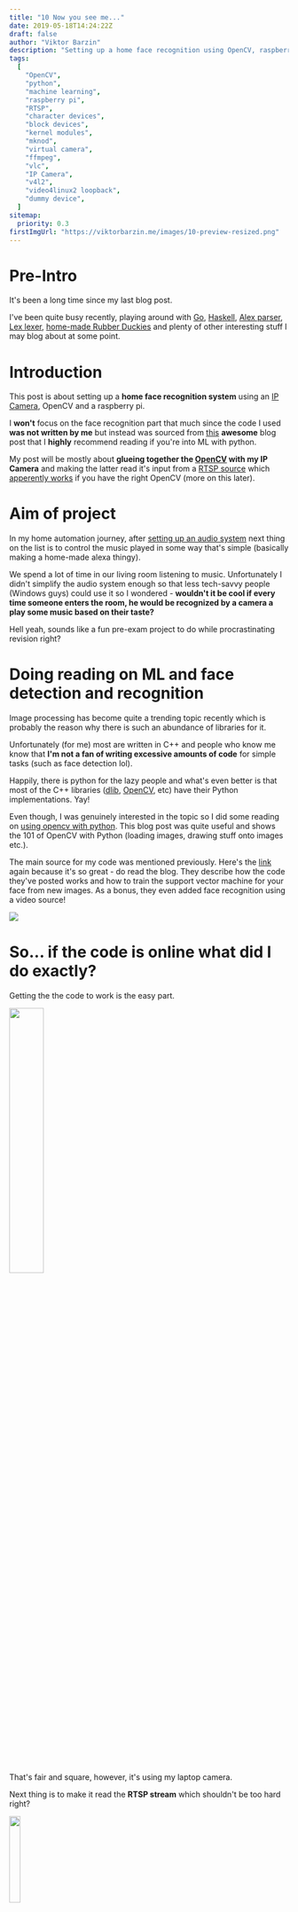 ```yaml
---
title: "10 Now you see me..."
date: 2019-05-18T14:24:22Z
draft: false
author: "Viktor Barzin"
description: "Setting up a home face recognition using OpenCV, raspberry pi and an IP camera. Not focusing on the face recognition part but on linking the python app with the camera which proved to be way more difficult."
tags:
  [
    "OpenCV",
    "python",
    "machine learning",
    "raspberry pi",
    "RTSP",
    "character devices",
    "block devices",
    "kernel modules",
    "mknod",
    "virtual camera",
    "ffmpeg",
    "vlc",
    "IP Camera",
    "v4l2",
    "video4linux2 loopback",
    "dummy device",
  ]
sitemap:
  priority: 0.3
firstImgUrl: "https://viktorbarzin.me/images/10-preview-resized.png"
---
```


# Pre-Intro

It's been a long time since my last blog post.

I've been quite busy recently, playing around with [Go](https://golang.org/),
[Haskell](https://www.haskell.org/), [Alex parser](https://www.haskell.org/alex/),
[Lex lexer](http://dinosaur.compilertools.net/), [home-made Rubber Duckies](https://shop.hak5.org/products/usb-rubber-ducky-deluxe) and plenty of other interesting stuff I may blog about at some point.

# Introduction

This post is about setting up a **home face recognition system** using an [IP Camera](https://www.amazon.co.uk/VSTARCAM-C7824WIP-Wireless-Camera-Network/dp/B00W17WWWE), OpenCV and a raspberry pi.

I **won't** focus on the face recognition part that much since the code I used **was not written by me** but instead was sourced from [this](https://www.pyimagesearch.com/2018/09/24/opencv-face-recognition/) **awesome** blog post that I **highly** recommend reading if you're into ML with python.

My post will be mostly about **glueing together the [OpenCV](https://opencv.org/) with my IP Camera** and making the latter read it's input from a [RTSP source](https://en.wikipedia.org/wiki/Real_Time_Streaming_Protocol) which [apperently works](https://stackoverflow.com/questions/20891936/rtsp-stream-and-opencv-python) if you have the right OpenCV (more on this later).

# Aim of project

In my home automation journey, after [setting up an audio system](/blog/07-raspberry-bluetooth-aux-setup/) next thing on the list is to control the music played in some way that's simple (basically making a home-made alexa thingy).

We spend a lot of time in our living room listening to music. Unfortunately I didn't simplify the audio system enough so that less tech-savvy people (Windows guys) could use it so I wondered - **wouldn't it be cool if every time someone enters the room, he would be recognized by a camera a play some music based on their taste?**

Hell yeah, sounds like a fun pre-exam project to do while procrastinating revision right?

# Doing reading on ML and face detection and recognition

Image processing has become quite a trending topic recently which is probably the reason why there is such an abundance of libraries for it.

Unfortunately (for me) most are written in C++ and people who know me know that **I'm not a fan of writing excessive amounts of code** for simple tasks (such as face detection lol).

Happily, there is python for the lazy people and what's even better is that most of the C++ libraries ([dlib](http://dlib.net/), [OpenCV](https://opencv.org/), etc) have their Python implementations. Yay!

Even though, I was genuinely interested in the topic so I did some reading on [using opencv with python](https://www.datacamp.com/community/tutorials/face-detection-python-opencv). This blog post was quite useful and shows the 101 of OpenCV with Python (loading images, drawing stuff onto images etc.).

The main source for my code was mentioned previously. Here's the [link](https://www.pyimagesearch.com/2018/09/24/opencv-face-recognition/) again because it's so great - do read the blog.
They describe how the code they've posted works and how to train the support vector machine for your face from new images.
As a bonus, they even added face recognition using a video source!

![](/images/opencv_face_reco_animation.gif)

# So... if the code is online what did I do exactly?

Getting the the code to work is the easy part.

<img style="width:35%" src="/images/viktor-face-rec.gif" />

That's fair and square, however, it's using my laptop camera.

Next thing is to make it read the **RTSP stream** which shouldn't be too hard right?

<img style="width:20%" src="/images/10-home-face-recognizer-eba99d00.png" />

# The issue

[According to StackOverflow](https://stackoverflow.com/questions/20891936/rtsp-stream-and-opencv-python) OpenCV _does_ support RTSP, however, this was **not the case** for my setup.

It is possible that I've done something wrong so if anyone figures out how to make it work I'll get him a beer.
Upon running `recognize_video.py` it reaches the point of reading from the camera and after a little timeout it errors out:

![](/images/10-home-face-recognizer-95fd877e.png)

Yes, I've triple-checked the URI so the issue lies somewhere else.

### My build info that DOESN'T allow OpenCV to read from a RTSP source

Here's my setup info if anyone fancies a try to debug with me:

```
fedora 30 with latest updates
python --version -> python 3.7.3
cv2.__version__ -> 4.1.0

cv2.getBuildConfiguration() (Video I/O section) ->

    DC1394:                      NO
    FFMPEG:                      YES
      avcodec:                   YES (58.47.106)
      avformat:                  YES (58.26.101)
      avutil:                    YES (56.26.100)
      swscale:                   YES (5.4.100)
      avresample:                NO
    GStreamer:                   NO
    v4l/v4l2:                    YES (linux/videodev2.h)

```

The reason might be because of the missing `GStreamer` option, even though I tried **compiling it manually** with that option included - **still didn't work**.

# Planning a workaround

I did look into a few libraries like [this one](https://pypi.org/project/rtsp/), [this one](https://github.com/jrosebr1/imutils) and a some others but **none of them** seemed to do the trick and read from the IP Cam.
Furthermore, I had my doubts that even if I managed to read a frame from it, it **would still go wrong when passing it to OpenCV** (image format, pixel format etc, FPS, etc.).

Before jumping on me saying I'm an idiot and got the URI wrong, that's not the case - adequate **tools like VLC, FFMpeg** and similar media playing software **did read the stream correctly**.

So the 2 options were either to **keep looking for a library** that manages to read the RTSP, or **do something hacky-er** - **I could read from a local web cam, so why not make the IP camera look like a local camera?** After all if powerful tools such as FFMpeg can read from it, surely they can do other magic as well.

# Workaround sketch

![](/images/10-home-face-recognizer-2a46e123.png)

First step is to make another `/dev/video` device so that I could stream to it.

To admit, my first attempt was **waaay off target**:

```bash
$ sudo touch /dev/video5
```

Sure, I could write to it, but it was **nowhere near a capture device** that I could read from afterwards.
I did try some bash-fu to make OpenCV read from a constantly changing file but couldn't manage to trick it to.

After a bit of google-ing on [character devices and block devices](https://www.quora.com/What-is-the-difference-between-character-and-block-device-drivers-in-UNIX), soon enough I arrived at the `mknod` command.

Turns out that `/dev/videoX` devices as well as some other such as `/dev/null`, `/dev/random` etc. are all [_character devices_](https://www.win.tue.nl/~aeb/linux/lk/lk-11.html).

The command to make one and let the kernel know it should treat it as a camera device is:

```Bash
$ sudo mknod test_cam c 81 0
```

The `c` tells it's a character device, `81` and `0` tell the kernel what modules to use for that specific device ([list of all device major minor numbers](https://git.kernel.org/pub/scm/linux/kernel/git/torvalds/linux.git/tree/Documentation/admin-guide/devices.txt) - 81 is char device, the 0 is `/dev/video0`).
Now running `file` on the new _file_ confirms it is a character device:

```Bash
$ file test_cam
test_cam: character special (81/0)
```

**That's cool! Now I have a virtual camera as a file on my hard disk!**

Let's see how to write to it now.

# Fighting character devices

My initial idea was to basically do something similar to `sudo cat video.mp4 > test_cam` and afterwards read from `test_cam`.

Well surprise, surprise writing to character devices isn't that straightforward.

```Bash
[root@yuhu]: cat kek.mp4 > test_cam
cat: write error: Invalid argument
[root@yuhu]: echo 1 > test_cam
-bash: echo: write error: Invalid argument
```

They expect data in _characters_ as opposed to _blocks_ with which we are used to.
So **outputting a file into a character devices wouldn't make much sense** the way I was trying to do it.
[This](https://unix.stackexchange.com/questions/409874/how-to-write-to-a-character-special-device#answer-409879) answer explains it in **greater detail**.

I decided bothering with kernel IO would be too much for 1am so I started **looking elsewhere**.

### v4l2loopback module

At some point it started to get a bit depressing since **forwarding a RTSP video source to a local virtual camera isn't something people do every day** and therefore not much is online about how to go about it.

On the edge of despair (opening sites that I've already gone through) I found [v4l2loopback](https://github.com/umlaeute/v4l2loopback) module.
_Lord and saviour!_

This is a kernel module that enables us to creating virtual video devices that normal [video4linux2](https://en.wikipedia.org/wiki/Video4Linux) (v4l2) applications can read as capture device, but also allows writing to it which is what I was after!

Next step was to start writing to it.

# FFMPeg magic

The tool of choice for me was the infamous [ffmpeg](https://ffmpeg.org/) which is like a Swiss knife for media.
It can do all kind of crazy stuff like streaming the active X (Desktop) via network stream, or convert input/output media's pixel formats, RGB values and many many other funky stuff.

Having hundreds of options is a two edged sword though, especially for someone who doesn't understand in great detail how media is converted and all the different types of codecs and the differences between each.
I spent the next few hours trying to figure out all the correct input/output options to stream the IP cam to my virtual one.

The main issue was that **I didn't understand much** about how moving pictures (aka videos) are seen from the computers' point of view.
There are quite a few moving parts that I had to basically brute-force to make the thing work since **it either works or you see no picture whatsoever**. There is no other state.

By the end of the night this was the best output I ever got:

![](/images/10-home-face-recognizer-4c065cf3.png)

You can see some silhouettes here and there so there was light at the end of the tunnel.

# At last

Finally, on the following day by continuing to tweak parameters of _ffmpeg_ I finally had success reading the stream with the correct settings. Running the face recognition python app afterwards was as simple as changing the id it uses for the camera input.

<img style="width:40%" src="/images/10-face-recog-working-ip-cam.jpg" />

#### This is me taking a photo with my phone of my laptop screen which is showing the output of the OpenCV face recognition app which gets its input from the virtual camera device which is getting its input from the video4linux loopback module which is being written to by ffmpeg's RTSP input.

That ^^ described quite well what the goal result was.

Now **I have a programmatic way to do whatever I want once a face is detected** and even when a specific person is recognized.

The magic steps that made all this possible were:

1. Firstly, install the `v4l2loopback` module and load it - it will create the virtual camera devices.
2. Stream to the virtual camera (in my case `/dev/video2`) using ffmpeg:

```Bash
$ ffmpeg -i rtsp://USER:PASS@CAMERA_IP:10554/udp/av0_0 -f v4l2 -pix_fmt yuv420p /dev/video2
```

Finally change the source code of the application to use camera id _2_ instead of _0_ (default) and it magically works!

![](/images/10-home-face-recognizer-0c438cd8.png)

# Upcoming improvements

Next step is to put all this setup on the raspberry pi and run some scripts based on who the detected person is.
Still have to gather all my housemates' consent but you know, people are easier to handle with than computers :D

# Update

Setup on the raspberry was tricky due to the **limited resources**.
`pip install -r requirements.txt` failed because of **insufficient ram**.

**All 4 virtual cpus ran on 100%** eating up all of the 1GB of memory causing the pi to render useless for the time being.

This meant I had to come up with an alternative way to pip install all the needed requirements.
**The main issue was the compilation of the Cython-related libraries** like _numpy_ and _matplotlib_.

Fortunately **`pip install`-ing them separately did the trick**.
After installing the last few system packages like _python-dev_ and the _raspberry-kernel-headers_ for the video4linux2loobpack module everything worked!
The compilation of the latter was trouble-free and the pi started recognizing images.

The next issue was performance - **with full FPS, the pi was struggling quite hard** to deal with the incoming frames, process them and produce some output.
So a necessary hack was needed - I added an extra `sleep` before rendering each frame, whose purpose is to **drop the FPS** and let the pi some air to breathe.

Now there was some tweaking to find the best balance between latency and performance, but soon enough I had a **latency at around 1-2s for 50% load average** which is reasonable.

# Privacy concerns

Now obviously there are some **privacy concerns with having an IP camera streaming** all the time.

Excluding myself, it is reasonable to consider the opportunity of **a third party watching the stream as well** (I would be surprised if a chinese ip camera wasn't monitored).

It is disturbing to know that someone might be watching on the other side so I took some precautionary actions to ensure that myself and noone else is watching that live feed.

I simply put the camera to a network without an uplink and connected the pi's wlan interface to it.
Also made sure that the pi is dropping everything from the camera's ip address except for the RTSP traffic.

So this is what the final setup looks like network-wise:

![](/images/10-now-you-see-me-4d94ba6b.png)

Yes, I could have made it simpler with a simple SOHO router running OpenWRT, unfortunately the devices I had weren't supported so I had to physically block the camera's internet access.

# Future plans

Currently, I am the only person that can be recognized by the application, and once it does _see_ me, it says hi to me which is cute.
I have to add some more pictures of myself and some other people to improve the accuracy of the SVM and that's pretty much it.

P.S: Oh btw, it recognizes people in full darkness as well using it's IR camera which is pretty cool!
